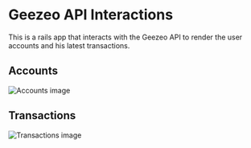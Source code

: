 # Geezeo API Interactions 

This is a rails app that interacts with the Geezeo API to render the user accounts and his latest transactions.

## Accounts 

![Accounts image](https://dl.dropboxusercontent.com/u/3884754/accounts_page.png)

## Transactions

![Transactions image](https://dl.dropboxusercontent.com/u/3884754/transactions_page.png)
